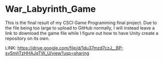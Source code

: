 # War_Labyrinth_Game
This is the final result of my CSCI Game Programming final project.
Due to the file being too large to upload to GitHub normally, I will instead
leave a link to download the game file while I figure out how to have Unity 
create a repository on its own.

LINK:
https://drive.google.com/file/d/1du37mzd7czJ__BP-svSmhTzHHAJqTW_U/view?usp=sharing
